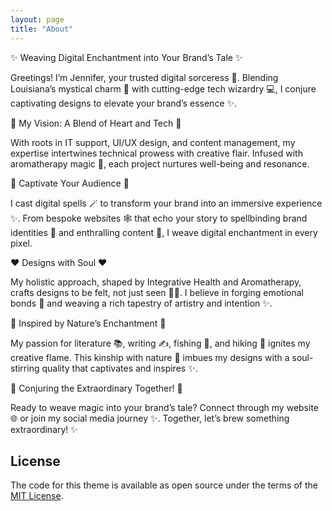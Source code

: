 ```yaml
---
layout: page
title: "About"
---
```

✨ Weaving Digital Enchantment into Your Brand’s Tale ✨

Greetings! I’m Jennifer, your trusted digital sorceress 🔮. Blending Louisiana’s mystical charm 🌙 with cutting-edge tech wizardry 💻, I conjure captivating designs to elevate your brand’s essence ✨.

💖 My Vision: A Blend of Heart and Tech 💖

With roots in IT support, UI/UX design, and content management, my expertise intertwines technical prowess with creative flair. Infused with aromatherapy magic 🌿, each project nurtures well-being and resonance.

🌟 Captivate Your Audience 🌟

I cast digital spells 🪄 to transform your brand into an immersive experience ✨. From bespoke websites 🕸️ that echo your story to spellbinding brand identities 🧿 and enthralling content 📢, I weave digital enchantment in every pixel.

❤️ Designs with Soul ❤️

My holistic approach, shaped by Integrative Health and Aromatherapy, crafts designs to be felt, not just seen 👀🥰. I believe in forging emotional bonds 🤝 and weaving a rich tapestry of artistry and intention ✨.

🌿 Inspired by Nature’s Enchantment 🌿

My passion for literature 📚, writing ✍️, fishing 🎣, and hiking 🥾 ignites my creative flame. This kinship with nature 🌿 imbues my designs with a soul-stirring quality that captivates and inspires ✨.

🤝 Conjuring the Extraordinary Together! 🤝

Ready to weave magic into your brand’s tale? Connect through my website 🌐 or join my social media journey ✨. Together, let’s brew something extraordinary! ✨

## License

The code for this theme is available as open source under the terms of the [MIT License](https://opensource.org/licenses/MIT).
